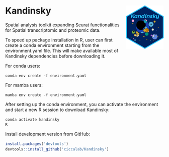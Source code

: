 # Kandinsky <img src="man/figures/logo.png" align="right" height="138" alt="" />
Spatial analysis toolkit expanding Seurat functionalities for Spatial transcriptomic and proteomic data.

To speed up package installation in R, user can first create a conda environment starting from the environment.yaml file.
This will make available most of Kandinsky dependencies before downloading it.

For conda users:
```
conda env create -f environment.yaml
```

For mamba users:
```
mamba env create -f environment.yaml
```

After setting up the conda environment, you can activate the environment and start a new R session to download Kandinsky:

```
conda activate kandinsky
R
```

Install development version from GitHub:
```r
install.packages('devtools')
devtools::install_github('ciccalab/Kandinsky')
```
